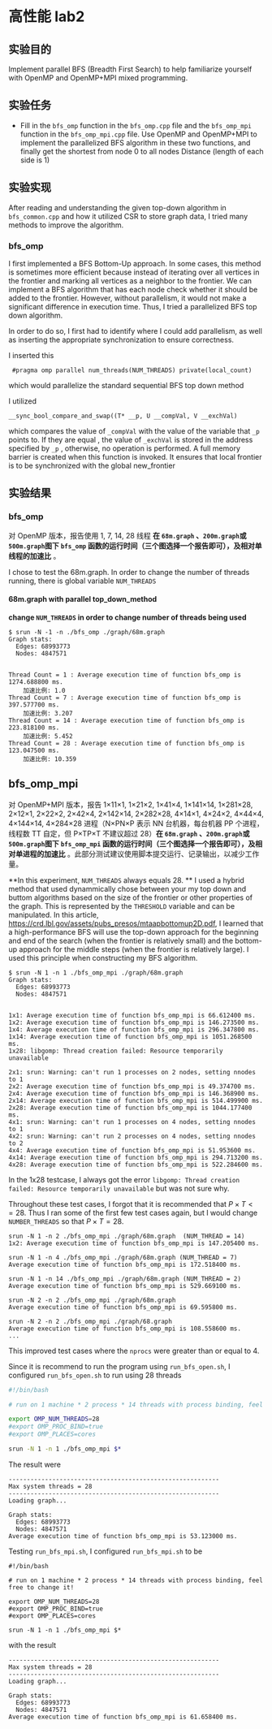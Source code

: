 # 高性能 lab2

## 实验目的

Implement parallel BFS (Breadth First Search) to help familiarize yourself with OpenMP and OpenMP+MPI mixed programming. 

## 实验任务

- Fill in the ```bfs_omp``` function in the ```bfs_omp.cpp``` file and the ```bfs_omp_mpi``` function in the ```bfs_omp_mpi.cpp``` file. Use OpenMP and OpenMP+MPI to implement the parallelized BFS algorithm in these two functions, and finally get the shortest from node 0 to all nodes Distance (length of each side is 1)

## 实验实现

After reading and understanding the given top-down algorithm in ```bfs_common.cpp``` and how it utilized CSR to store graph data, I tried many methods to improve the algorithm. 

### bfs_omp

I first implemented a BFS Bottom-Up approach. In some cases, this method is sometimes more efficient because instead of iterating over all vertices in the frontier and marking all vertices as a neighbor to the frontier. We can implement a BFS algorithm that has each node check whether it should be added to the frontier. However, without parallelism, it would not make a significant difference in execution time. Thus, I tried a parallelized BFS top down algorithm. 

In order to do so, I first had to identify where I could add parallelism, as well as inserting the appropriate synchronization to ensure correctness.

I inserted this

```
 #pragma omp parallel num_threads(NUM_THREADS) private(local_count)   
```

which would parallelize the standard sequential BFS top down method

I utilized

```
__sync_bool_compare_and_swap((T* __p, U __compVal, V __exchVal)
```

which compares the value of ```_compVal``` with the value of the variable that ```_p``` points to. If they are equal , the value of ```_exchVal``` is stored in the address specified by ```_p``` , otherwise, no operation is performed. A full memory barrier is created when this function is invoked.  It ensures that  local frontier is to be synchronized with the global new_frontier


## 实验结果

### bfs_omp

对 OpenMP 版本，报告使用 1, 7, 14, 28 线程 **在 `68m.graph` 、`200m.graph`或`500m.graph`图下 `bfs_omp` 函数的运行时间（三个图选择一个报告即可），及相对单线程的加速比** 。

I chose to test the 68m.graph. In order to change the number of threads running, there is global variable ```NUM_THREADS``` 

#### 68m.graph with parallel top_down_method

**change ```NUM_THREADS``` in order to change number of threads being used**

```
$ srun -N -1 -n ./bfs_omp ./graph/68m.graph
Graph stats:
  Edges: 68993773
  Nodes: 4847571
  

Thread Count = 1 : Average execution time of function bfs_omp is 1274.688800 ms.
	加速比例: 1.0
Thread Count = 7 : Average execution time of function bfs_omp is 397.577700 ms.
	加速比例: 3.207
Thread Count = 14 : Average execution time of function bfs_omp is 223.818100 ms.
	加速比例: 5.452
Thread Count = 28 : Average execution time of function bfs_omp is 123.047500 ms.
	加速比例: 10.359
```

## bfs_omp_mpi

对 OpenMP+MPI 版本，报告 1×11×1, 1×21×2, 1×41×4, 1×141×14, 1×281×28, 2×12×1, 2×22×2, 2×42×4, 2×142×14, 2×282×28, 4×14×1, 4×24×2, 4×44×4, 4×144×14, 4×284×28 进程（N×PN×P 表示 NN 台机器，每台机器 PP 个进程，线程数 TT 自定，但 P×TP×T 不建议超过 28）**在 `68m.graph` 、`200m.graph`或`500m.graph`图下 `bfs_omp_mpi` 函数的运行时间（三个图选择一个报告即可），及相对单进程的加速比** 。此部分测试建议使用脚本提交运行、记录输出，以减少工作量。

**In this experiment, ```NUM_THREADS``` always equals 28. ** I used a hybrid method that used dynammically chose between your my top down and buttom algorithms based on the size of the frontier or other properties of the graph. This is represented by the ```THRESHOLD``` variable and can be manipulated.  In this article, https://crd.lbl.gov/assets/pubs_presos/mtaapbottomup2D.pdf, I learned that a high-performance BFS will use the top-down approach for the beginning and end of the search (when the frontier is relatively small) and the bottom-up approach for the middle steps (when the frontier is relatively large). I used this principle when constructing my BFS algorithm.

```
$ srun -N 1 -n 1 ./bfs_omp_mpi ./graph/68m.graph
Graph stats:
  Edges: 68993773
  Nodes: 4847571


1x1: Average execution time of function bfs_omp_mpi is 66.612400 ms.
1x2: Average execution time of function bfs_omp_mpi is 146.273500 ms.
1x4: Average execution time of function bfs_omp_mpi is 296.347800 ms.
1x14: Average execution time of function bfs_omp_mpi is 1051.268500 ms.
1x28: libgomp: Thread creation failed: Resource temporarily unavailable

2x1: srun: Warning: can't run 1 processes on 2 nodes, setting nnodes to 1
2x2: Average execution time of function bfs_omp_mpi is 49.374700 ms.
2x4: Average execution time of function bfs_omp_mpi is 146.368900 ms.
2x14: Average execution time of function bfs_omp_mpi is 514.499900 ms.
2x28: Average execution time of function bfs_omp_mpi is 1044.177400 ms.
4x1: srun: Warning: can't run 1 processes on 4 nodes, setting nnodes to 1
4x2: srun: Warning: can't run 2 processes on 4 nodes, setting nnodes to 2
4x4: Average execution time of function bfs_omp_mpi is 51.953600 ms.
4x14: Average execution time of function bfs_omp_mpi is 294.713200 ms.
4x28: Average execution time of function bfs_omp_mpi is 522.284600 ms.
```

In the 1x28 testcase, I always got  the error ```libgomp: Thread creation failed: Resource temporarily unavailable``` but was not sure why. 

Throughout these test cases, I forgot that it is recommended that $P\times T <= 28$. Thus I ran some of the first few test cases again, but I would change ```NUMBER_THREADS``` so that $P \times T = 28$. 

```
srun -N 1 -n 2 ./bfs_omp_mpi ./graph/68m.graph  (NUM_THREAD = 14)
1x2: Average execution time of function bfs_omp_mpi is 147.205400 ms.
 
srun -N 1 -n 4 ./bfs_omp_mpi ./graph/68m.graph (NUM_THREAD = 7)
Average execution time of function bfs_omp_mpi is 172.518400 ms.
 
srun -N 1 -n 14 ./bfs_omp_mpi ./graph/68m.graph (NUM_THREAD = 2)
Average execution time of function bfs_omp_mpi is 529.669100 ms.
 
srun -N 2 -n 2 ./bfs_omp_mpi ./graph/68m.graph
Average execution time of function bfs_omp_mpi is 69.595800 ms.

srun -N 2 -n 2 ./bfs_omp_mpi ./graph/68.graph
Average execution time of function bfs_omp_mpi is 108.558600 ms.
...
```

This improved test cases where the ```nprocs``` were greater than or equal to 4.

Since it is recommend to run the program using ```run_bfs_open.sh```, I configured ```run_bfs_open.sh``` to run using 28 threads

```sh
#!/bin/bash

# run on 1 machine * 2 process * 14 threads with process binding, feel free to change it!

export OMP_NUM_THREADS=28
#export OMP_PROC_BIND=true
#export OMP_PLACES=cores

srun -N 1 -n 1 ./bfs_omp_mpi $*
```

The result were

```
----------------------------------------------------------
Max system threads = 28
----------------------------------------------------------
Loading graph...

Graph stats:
  Edges: 68993773
  Nodes: 4847571
Average execution time of function bfs_omp_mpi is 53.123000 ms.
```

Testing ```run_bfs_mpi.sh```, I configured ```run_bfs_mpi.sh``` to be 

```
#!/bin/bash

# run on 1 machine * 2 process * 14 threads with process binding, feel free to change it!

export OMP_NUM_THREADS=28
#export OMP_PROC_BIND=true
#export OMP_PLACES=cores

srun -N 1 -n 1 ./bfs_omp_mpi $*
```

with the result

```
----------------------------------------------------------
Max system threads = 28
----------------------------------------------------------
Loading graph...

Graph stats:
  Edges: 68993773
  Nodes: 4847571
Average execution time of function bfs_omp_mpi is 61.658400 ms.
```

